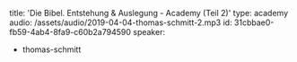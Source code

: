 title: 'Die Bibel. Entstehung & Auslegung - Academy (Teil 2)'
type: academy
audio: /assets/audio/2019-04-04-thomas-schmitt-2.mp3
id: 31cbbae0-fb59-4ab4-8fa9-c60b2a794590
speaker:
  - thomas-schmitt
